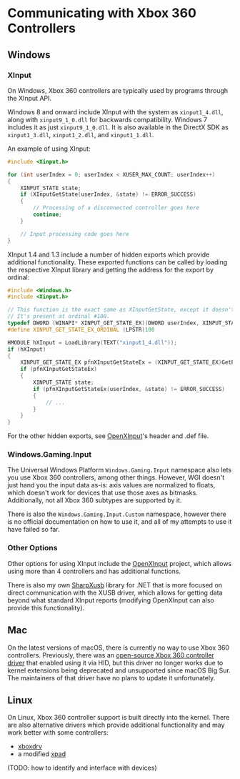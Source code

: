 # Communicating with Xbox 360 Controllers

## Windows

### XInput

On Windows, Xbox 360 controllers are typically used by programs through the XInput API.

Windows 8 and onward include XInput with the system as `xinput1_4.dll`, along with `xinput9_1_0.dll` for backwards compatibility. Windows 7 includes it as just `xinput9_1_0.dll`. It is also available in the DirectX SDK as `xinput1_3.dll`, `xinput1_2.dll`, and `xinput1_1.dll`.

An example of using XInput:

```cpp
#include <Xinput.h>

for (int userIndex = 0; userIndex < XUSER_MAX_COUNT; userIndex++)
{
    XINPUT_STATE state;
    if (XInputGetState(userIndex, &state) != ERROR_SUCCESS)
    {
        // Processing of a disconnected controller goes here
        continue;
    }

    // Input processing code goes here
}
```

XInput 1.4 and 1.3 include a number of hidden exports which provide additional functionality. These exported functions can be called by loading the respective XInput library and getting the address for the export by ordinal:

```cpp
#include <Windows.h>
#include <Xinput.h>

// This function is the exact same as XInputGetState, except it doesn't mask off the guide button in the state.
// It's present at ordinal #100.
typedef DWORD (WINAPI* XINPUT_GET_STATE_EX)(DWORD userIndex, XINPUT_STATE* pState);
#define XINPUT_GET_STATE_EX_ORDINAL (LPSTR)100

HMODULE hXInput = LoadLibrary(TEXT("xinput1_4.dll"));
if (hXInput)
{
    XINPUT_GET_STATE_EX pfnXInputGetStateEx = (XINPUT_GET_STATE_EX)GetProcAddress(hXInput, XINPUT_GET_STATE_EX_ORDINAL);
    if (pfnXInputGetStateEx)
    {
        XINPUT_STATE state;
        if (pfnXInputGetStateEx(userIndex, &state) != ERROR_SUCCESS)
        {
            // ...
        }
    }
}
```

For the other hidden exports, see [OpenXInput](https://github.com/Nemirtingas/OpenXinput)'s header and .def file.

### Windows.Gaming.Input

The Universal Windows Platform `Windows.Gaming.Input` namespace also lets you use Xbox 360 controllers, among other things. However, WGI doesn't just hand you the input data as-is: axis values are normalized to floats, which doesn't work for devices that use those axes as bitmasks. Additionally, not all Xbox 360 subtypes are supported by it.

There is also the `Windows.Gaming.Input.Custom` namespace, however there is no official documentation on how to use it, and all of my attempts to use it have failed so far.

### Other Options

Other options for using XInput include the [OpenXInput](https://github.com/Nemirtingas/OpenXinput) project, which allows using more than 4 controllers and has additional functions.

There is also my own [SharpXusb](https://github.com/TheNathannator/SharpXusb) library for .NET that is more focused on direct communication with the XUSB driver, which allows for getting data beyond what standard XInput reports (modifying OpenXInput can also provide this functionality).

## Mac

On the latest versions of macOS, there is currently no way to use Xbox 360 controllers. Previously, there was an [open-source Xbox 360 controller driver](https://github.com/360Controller/360Controller) that enabled using it via HID, but this driver no longer works due to kernel extensions being deprecated and unsupported since macOS Big Sur. The maintainers of that driver have no plans to update it unfortunately.

## Linux

On Linux, Xbox 360 controller support is built directly into the kernel. There are also alternative drivers which provide additional functionality and may work better with some controllers:

- [xboxdrv](https://gitlab.com/xboxdrv/xboxdrv)
- a modified [xpad](https://github.com/paroj/xpad)

(TODO: how to identify and interface with devices)

